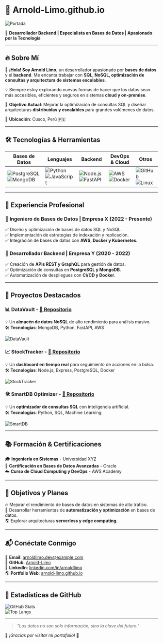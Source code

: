 # 🚀 Arnold-Limo.github.io  

![Portada](https://source.unsplash.com/1600x500/?technology,database)  

🎯 **Desarrollador Backend | Especialista en Bases de Datos | Apasionado por la Tecnología**  

---

## 🔥 Sobre Mí  

💾 **¡Hola! Soy Arnold Limo**, un desarrollador apasionado por **bases de datos** y el **backend**. Me encanta trabajar con **SQL, NoSQL, optimización de consultas y arquitectura de sistemas escalables**.  

💡 Siempre estoy explorando nuevas formas de hacer que los datos sean más accesibles, eficientes y seguros en sistemas **cloud y on-premise**.  

🎯 **Objetivo Actual**: Mejorar la optimización de consultas SQL y diseñar arquitecturas **distribuidas y escalables** para grandes volúmenes de datos.  

📍 **Ubicación**: Cusco, Perú 🇵🇪  

---

## 🛠️ Tecnologías & Herramientas  

| **Bases de Datos** | **Lenguajes** | **Backend** | **DevOps & Cloud** | **Otros** |
|--------------------|--------------|-------------|--------------------|-----------|
| ![PostgreSQL](https://img.shields.io/badge/PostgreSQL-316192?style=for-the-badge&logo=postgresql&logoColor=white) ![MongoDB](https://img.shields.io/badge/MongoDB-47A248?style=for-the-badge&logo=mongodb&logoColor=white) | ![Python](https://img.shields.io/badge/Python-3776AB?style=for-the-badge&logo=python&logoColor=white) ![JavaScript](https://img.shields.io/badge/JavaScript-F7DF1E?style=for-the-badge&logo=javascript&logoColor=black) | ![Node.js](https://img.shields.io/badge/Node.js-43853D?style=for-the-badge&logo=node.js&logoColor=white) ![FastAPI](https://img.shields.io/badge/FastAPI-009688?style=for-the-badge&logo=fastapi&logoColor=white) | ![AWS](https://img.shields.io/badge/AWS-232F3E?style=for-the-badge&logo=amazon-aws&logoColor=white) ![Docker](https://img.shields.io/badge/Docker-2496ED?style=for-the-badge&logo=docker&logoColor=white) | ![GitHub](https://img.shields.io/badge/GitHub-181717?style=for-the-badge&logo=github&logoColor=white) ![Linux](https://img.shields.io/badge/Linux-FCC624?style=for-the-badge&logo=linux&logoColor=black) |

---

## 💼 Experiencia Profesional  

### 🏢 **Ingeniero de Bases de Datos | Empresa X (2022 - Presente)**  
✅ Diseño y optimización de bases de datos SQL y NoSQL.  
✅ Implementación de estrategias de indexación y replicación.  
✅ Integración de bases de datos con **AWS, Docker y Kubernetes**.  

### 🏢 **Desarrollador Backend | Empresa Y (2020 - 2022)**  
✅ Creación de **APIs REST y GraphQL** para gestión de datos.  
✅ Optimización de consultas en **PostgreSQL y MongoDB**.  
✅ Automatización de despliegues con **CI/CD y Docker**.  

---

## 📂 Proyectos Destacados  

### 📊 **DataVault** - [🔗 Repositorio](https://github.com/Arnold-Limo/DataVault)  
💡 Un **almacén de datos NoSQL** de alto rendimiento para análisis masivo.  
🛠️ **Tecnologías**: MongoDB, Python, FastAPI, AWS  

![DataVault](https://source.unsplash.com/800x400/?database,cloud)  

### 📈 **StockTracker** - [🔗 Repositorio](https://github.com/Arnold-Limo/StockTracker)  
💡 Un **dashboard en tiempo real** para seguimiento de acciones en la bolsa.  
🛠️ **Tecnologías**: Node.js, Express, PostgreSQL, Docker  

![StockTracker](https://source.unsplash.com/800x400/?stocks,graph)  

### 🛠️ **SmartDB Optimizer** - [🔗 Repositorio](https://github.com/Arnold-Limo/SmartDB-Optimizer)  
💡 Un **optimizador de consultas SQL** con inteligencia artificial.  
🛠️ **Tecnologías**: Python, SQL, Machine Learning  

![SmartDB](https://source.unsplash.com/800x400/?artificial,intelligence)  

---

## 📚 Formación & Certificaciones  

🎓 **Ingeniería en Sistemas** - Universidad XYZ  
📜 **Certificación en Bases de Datos Avanzadas** - Oracle  
☁️ **Curso de Cloud Computing y DevOps** - AWS Academy  

---

## 🎯 Objetivos y Planes  

🔥 Mejorar el rendimiento de bases de datos en sistemas de alto tráfico.  
🚀 Desarrollar herramientas de **automatización y optimización** en bases de datos.  
🌎 Explorar arquitecturas **serverless y edge computing**.  

---

## 📬 Conéctate Conmigo  

📧 **Email**: arnoldlimo.dev@example.com  
🔗 **GitHub**: [Arnold-Limo](https://github.com/Arnold-Limo)  
💼 **LinkedIn**: [linkedin.com/in/arnoldlimo](https://linkedin.com/in/arnoldlimo)  
🌎 **Portfolio Web**: [arnold-limo.github.io](https://arnold-limo.github.io)  

---

## 🎨 Estadísticas de GitHub  

![GitHub Stats](https://github-readme-stats.vercel.app/api?username=Arnold-Limo&show_icons=true&theme=radical)  
![Top Langs](https://github-readme-stats.vercel.app/api/top-langs/?username=Arnold-Limo&layout=compact&theme=radical)  

---

> *"Los datos no son solo información, sino la clave del futuro."*  

🌟 *¡Gracias por visitar mi portafolio!* 🚀  
